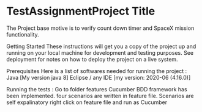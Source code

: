 # TestAssignmentProject Title
The Project base motive is to verify count down timer and SpaceX mission functionality.

Getting Started
These instructions will get you a copy of the project up and running on your local machine for development and testing purposes. See deployment for notes on how to deploy the project on a live system.

Prerequisites
Here is a list of softwares needed for running the project : 
Java [My version java 8]
Eclipse / any IDE [my version: 2020-06 (4.16.0)]

Running the tests : 
Go to folder features 
Cucumber BDD framework has been implemented. 
four scenarios are written in feature file.
Scenarios are self expalinatory
right click on feature file and run as Cucumber 
